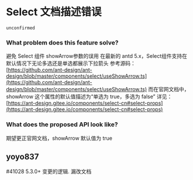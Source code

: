 # Select 文档描述错误

`unconfirmed`

### What problem does this feature solve?

避免 Select 组件 showArrow参数的误用
在最新的 antd 5.x，Select组件支持在默认情况下无论多选还是单选都展示下拉箭头
参考源码：[https://github.com/ant-design/ant-design/blob/master/components/select/useShowArrow.ts](https://github.com/ant-design/ant-design/blob/master/components/select/useShowArrow.ts)
而在官网文档中，showArrow 这个属性的默认值描述为“单选为 true，多选为 false”
详见：[https://ant-design.gitee.io/components/select-cn#select-props](https://ant-design.gitee.io/components/select-cn#select-props)

### What does the proposed API look like?

期望更正官网文档，showArrow 默认值为 true

<!-- generated by ant-design-issue-helper. DO NOT REMOVE -->

## yoyo837

#41028 5.3.0+ 变更的逻辑. 漏改文档
